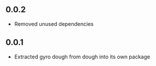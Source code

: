 ## 0.0.2

* Removed unused dependencies

## 0.0.1

* Extracted gyro dough from dough into its own package
